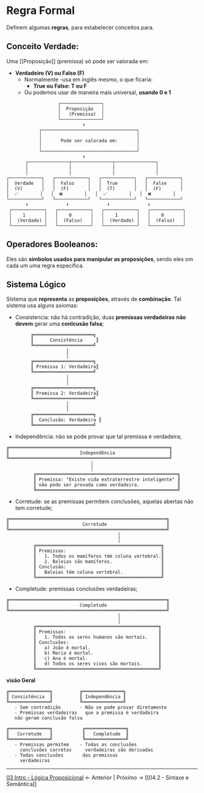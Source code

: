 # Regra Formal
Definem algumas **regras**, para estabelecer conceitos para.

## Conceito Verdade:
Uma [[Proposição]] (premissa) só pode ser valorada em: 
- **Verdadeiro (V) ou Falso (F)**
	- Normalmente -usa em inglês mesmo, o que ficaria:
		- **True ou False: T ou F**
	-  Ou podemos usar de maneira mais universal, **usando 0 e 1**
```
                   ┌───────────────┐
                   │  Proposição   │
                   │   (Premissa)  │
                   └───────────────┘
                            ⬇️
            ┌───────────────────────────────────┐
            │                                   │
            │       Pode ser valorada em:       │
            │                                   │
            └───────────────────────────────────┘
                            ⬇️
       ┌───────────────┬───────────────┬───────────────┐
       │               │               │               │
       │               │               │               │
┌────────────┐   ┌────────────┐   ┌────────────┐   ┌────────────┐
│  Verdade   │   │  Falso     │   │  True      │   │  False     │
│  (V)       │   │  (F)       │   │  (T)       │   │  (F)       │
│  ✅        │   │  ❌        │   │  ✅        │   │  ❌        │
└────────────┘   └────────────┘   └────────────┘   └────────────┘
       ⬇️              ⬇️              ⬇️              ⬇️
 ┌────────────┐   ┌────────────┐   ┌────────────┐   ┌────────────┐
 │    1       │   │    0       │   │    1       │   │    0       │
 │  (Verdade) │   │  (Falso)   │   │  (Verdade) │   │  (Falso)   │
 └────────────┘   └────────────┘   └────────────┘   └────────────┘

```

## Operadores Booleanos:
Eles são **símbolos usados para manipular as proposições**, sendo eles om cada um uma regra especifica.

## Sistema Lógico
Sistema que **representa** as **proposições**, através de **combinação**. Tal sistema usa alguns axiomas:
- Consistencia: não há contradição, duas **premissas verdadeiras** **não devem** gerar uma **conlcusão falsa**;
```
         ╔══════════════════════╗
         ║      Consistência     ║
         ╚══════════════════════╝
                      │
                      │
         ╔══════════════════════╗
         ║ Premissa 1: Verdadeira║
         ╚══════════════════════╝
                      │
                      │
         ╔══════════════════════╗
         ║ Premissa 2: Verdadeira║
         ╚══════════════════════╝
                      │
                      │
         ╔══════════════════════╗
         ║  Conclusão: Verdadeira ║
         ╚══════════════════════╝
```

- Independência: não se pode provar que tal premissa é verdadeira;
```
╔═══════════════════════════════════════════════════════════╗
║                          Independência                    ║
╚═══════════════════════════════════════════════════════════╝
                               │
                               │
          ╔════════════════════════════════════════════════════╗
          ║ Premissa: "Existe vida extraterrestre inteligente" ║
          ║ não pode ser provada como verdadeira.              ║
          ╚════════════════════════════════════════════════════╝
```

- Corretude: se as premissas permitem conclusões, aquelas abertas não tem corretude;
```
╔══════════════════════════════════════════════════════════╗
║                           Corretude                      ║
╚══════════════════════════════════════════════════════════╝
                                         │
                                         │
          ╔══════════════════════════════════════════════╗
          ║ Premissas:                                   ║
          ║   1. Todos os mamíferos têm coluna vertebral.║
          ║   2. Baleias são mamíferos.                  ║
          ║ Conclusão:                                   ║
          ║   Baleias têm coluna vertebral.              ║
          ╚══════════════════════════════════════════════╝
```

- Completude: premissas conclusões verdadeiras;
```
╔══════════════════════════════════════════════════════════╗
║                          Completude                      ║
╚══════════════════════════════════════════════════════════╝
                                         │
                                         │
          ╔═════════════════════════════════════════════╗
          ║ Premissas:                                  ║
          ║   1. Todos os seres humanos são mortais.    ║
          ║ Conclusões:                                 ║
          ║   a) João é mortal.                         ║
          ║   b) Maria é mortal.                        ║
          ║   c) Ana é mortal.                          ║
          ║   d) Todos os seres vivos são mortais.      ║
          ╚═════════════════════════════════════════════╝

```


**visão Geral**
```
╔═══════════════╗          ╔═══════════════╗
║ Consistência  ║          ║ Independência ║
╚═══════════════╝          ╚═══════════════╝
   - Sem contradição       - Não se pode provar diretamente
   - Premissas verdadeiras   que a premissa é verdadeira
   não geram conclusão falsa

╔═══════════════╗           ╔═══════════════╗
║   Corretude   ║           ║   Completude  ║
╚═══════════════╝           ╚═══════════════╝
   - Premissas permitem    - Todas as conclusões
     conclusões corretas     verdadeiras são derivadas
   - Todas conclusões       das premissas
     verdadeiras

```


---
[03 Intro - Lógica Proposicional](03%20Intro%20-%20Lógica%20Proposicional.md) <- Anterior | Próximo -> [[04.2 - Sintaxe e Semântica]]
